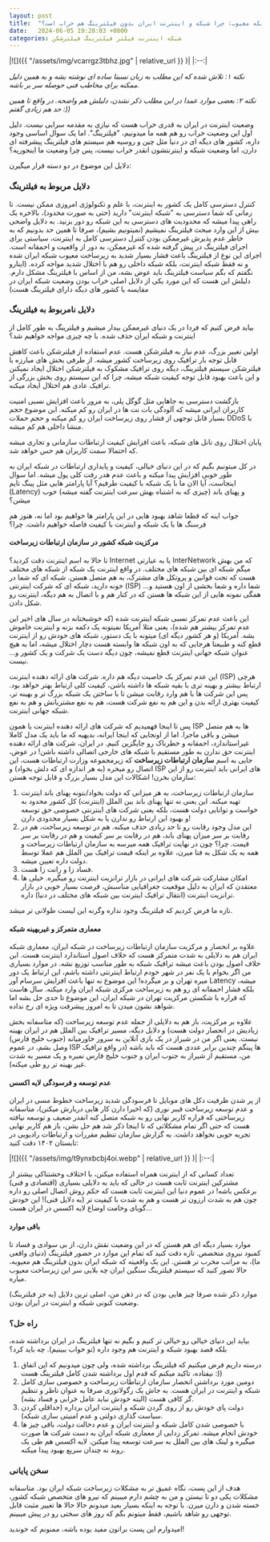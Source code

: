 ```yaml
---
layout: post
title:  "داستان یک شبکه معیوب: چرا شبکه و اینترنت ایران بدون فیلترینگ هم خراب است؟"
date:   2024-06-05 19:28:03 +0000
categories: شبکه اینترنت فیلتر فیلترینگ فیلترشکن
---
```

|![]({{ "/assets/img/vcarrgz3tbhz.jpg" | relative_url }} )|
|:--:|

  

_نکته ۱: تلاش شده که این مطلب به زبان نسبتا ساده ای نوشته بشه و به همین دلیل ممکنه برای مخاطب فنی حوصله سر بر باشه._

_نکته ۲: بعضی موارد عمدا در این مطلب ذکر نشدن، دلیلش هم واضحه. در واقع تا همین حد هم زیادی گفتم :))_

وضعیت اینترنت در ایران به قدری خراب هست که نیازی به مقدمه سرایی نیست. دلیل اول این وضعیت خراب رو هم همه ما میدونیم، "فیلترینگ". اما یک سوال اساسی وجود داره، کشور های دیگه ای در دنیا مثل چین و روسیه هم سیستم های فیلترینگ پیشرفته ای دارن، اما وضعیت شبکه و اینترنتشون انقدر خراب نیست، پس چرا وضعیت ما اینجوریه؟

دلایل این موضوع در دو دسته قرار میگیرن:

### دلایل مربوط به فیلترینگ

کنترل دسترسی کامل یک کشور به اینترنت، با علم و تکنولوژی امروزی ممکن نیست. تا زمانی که شما دسترسی به "شبکه اینترنت" دارید (حتی به صورت محدود)، بالاخره یک راهی پیدا میشه که محدودیت های دسترسی به این شبکه رو دور بزنید. به دلایل واضحی بیش از این وارد مبحث فیلترینگ نمیشیم (نمیتونیم بشیم)، صرفا تا همین حد بدونیم که به خاطر عدم پذیرش غیرممکن بودن کنترل دسترسی کامل به اینترنت، سیاستی برای اجرای فیلترینگ در پیش گرفته شده که غیرممکن، به دور از واقعیت و احمقانه است. اجرای این نوع از فیلترینگ باعث فشار بسیار شدید به زیرساخت معیوب شبکه ایران شده و نه فقط شبکه اینترنت، بلکه شبکه داخلی رو هم با اختلال شدید مواجه کرده. (اینارو نگفتم که بگم سیاست فیلترینگ باید عوض بشه، من از اساس با فیلترینگ مشکل دارم. دلیلش این هست که این مورد یکی از دلایل اصلی خراب بودن وضعیت شبکه ایران در مقایسه با کشور های دیگه دارای فیلترینگ هست)

### دلایل نامربوط به فیلترینگ

بیاید فرض کنیم که فردا در یک دنیای غیرممکن بیدار میشیم و فیلترینگ به طور کامل از اینترنت و شبکه ایران حذف شده. با چه چیزی مواجه خواهیم شد؟

اولین تغییر بزرگ، عدم نیاز به فیلترشکن هست. عدم استفاده از فیلترشکن باعث کاهش قابل توجه بار ترافیک روی زیرساخت کشور میشه. از طرفی بخش های مبارزه با فیلترشکن سیستم فیلترینگ، دیگه روی ترافیک مشکوک به فیلترشکن اختلال ایجاد نمیکنن و این باعث بهبود قابل توجه کیفیت شبکه میشه، چرا که این سیستم روی بخش بزرگی از ترافیک عادی هم اختلال ایجاد میکنه.

بازگشت دسترسی به جاهایی مثل گوگل پلی، به مرور باعث افزایش نسبی امنیت کاربران ایرانی میشه که آلودگی بات نت ها در ایران رو کم میکنه. این موضوع حجم بسیار قابل توجهی از فشار روی زیرساخت ایران رو کم میکنه و حجم حملات DDoS با منشا داخلی هم کم میشه.

پایان اختلال روی تانل های شبکه، باعث افزایش کیفیت ارتباطات سازمانی و تجاری میشه که احتمالا سمت کاربران هم حس خواهد شد.

در کل میتونیم بگیم که در این دنیای خیالی، کیفیت و پایداری ارتباطات در شبکه ایران به طور خوبی افزایش پیدا میکنه و باعث عدم هدر رفت کلی پول میشه. اما سوال اینجاست، آیا الان ما با یک شبکه با کیفیت طرفیم؟ آیا پارامتر هایی مثل پینگ تایم (Latency) و پهنای باند (چیزی که به اشتباه بهش سرعت اینترنت گفته میشه) خوب میشن؟

جواب اینه که قطعا شاهد بهبود هایی در این پارامتر ها خواهیم بود اما نه، هنوز هم فرسنگ ها با یک شبکه و اینترنت با کیفیت فاصله خواهیم داشت. چرا؟

#### مرکزیت شبکه کشور در سازمان ارتباطات زیرساخت

تا حالا به اسم اینترنت دقت کردید؟ Internet یا به عبارتی InterNetwork که من بهش میگم شبکه ای بین شبکه های مختلف. در واقع اینترنت یک شبکه از شبکه های مختلف هست که تحت قوانین و پروتکل های مشترک، به هم متصل هستن. شبکه ای که شما در خونه دارید، شبکه ای که شرکت اینترنتی (ISP) شما داره و شما بخشی از اون هستید و... همگی نمونه هایی از این شبکه ها هستن که در کنار هم و با اتصال به هم دیگه، اینترنت رو شکل دادن.

این باعث عدم تمرکز نسبی شبکه اینترنت شده (که خوشبختانه در سال های اخیر این عدم تمرکز بیشتر هم شده)، یعنی مثلا آمریکا نمیتونه یک دکمه بزنه و اینترنت خاموش بشه. آمریکا (و هر کشور دیگه ای) میتونه با یک دستور، شبکه های خودش رو از اینترنت قطع کنه و طبیعتا هرجایی که به اون شبکه ها وابسته هست دچار اختلال میشه، اما به هیچ عنوان شبکه جهانی اینترنت قطع نمیشه، چون دیگه دست یک شرکت و یک کشور و... نیست.

این عدم تمرکز یک خاصیت دیگه هم داره. شرکت های ارائه دهنده اینترنت (ISP) هرچی ارتباط بیشتر و بهینه تری با بقیه شبکه ها داشته باشن، کیفیت کلی ارتباط بهتر خواهد بود. پس این شرکت ها با هم وارد رقابت میشن تا با ساختن یک شبکه بزرگ تر و بهینه تر، کیفیت بهتری ارائه بدن و این هم به نفع شرکت هست، هم به نفع مشتریانش و هم به نفع شبکه جهانی اینترنت.

پس تا اینجا فهمیدیم که شرکت های ارائه دهنده اینترنت یا همون ISP ها به هم متصل میشن و باقی ماجرا. اما از اونجایی که اینجا ایرانه، بدیهیه که ما باید یک مدل کاملا غیراستاندارد، احمقانه و خطرناک رو جایگزین کنیم. در ایران، شرکت های ارائه دهنده اینترنت حق ندارن به طور مستقیم با شبکه های خارجی اتصالی داشته باشن! در عوض، جایی به اسم **سازمان ارتباطات زیرساخت** که زیرمجموعه وزارت ارتباطات هست، این اتصال رو میخره (به هر اندازه ای که دلش بخواد) و ISP های ایرانی باید اینترنت رو از این سازمان بخرن! اشکالات این مدل بسیار بزرگ و قابل توجه هستن:

1. سازمان ارتباطات زیرساخت، به هر میزانی که دولت بخواد/بتونه پهنای باند اینترنت تهیه میکنه. این یعنی نه تنها پهنای باند بین الملل (اینترنت) کل کشور محدود به خواست و توانایی دولت هست، بلکه یعنی شرکت های اینترنتی خصوصی حق توسعه و بهبود این ارتباط رو ندارن یا به شکل بسیار محدودی دارن!
2. این مدل وجود رقابت رو تا حد زیادی حذف میکنه. هم در توسعه زیرساخت، هم در رقابت بر سر میزان پهنای باند، هم در رقابت بر سر کیفیت و هم در رقابت بر سر قیمت. چرا؟ چون در نهایت ترافیک همه میرسه به سازمان ارتباطات زیرساخت و همه به یک شکل به فنا میرن، علاوه بر اینکه قیمت ترافیک بین الملل هم عملا توسط دولت داره تعیین میشه.
3. فساد زا و رانت زا هست.
4. امکان مشارکت شرکت های ایرانی در بازار ترانزیت اینترنت رو میگیره. خیلی ها معتقدن که ایران به دلیل موقعیت جغرافیایی مناسبش، فرصت بسیار خوبی در بازار ترانزیت اینترنت (انتقال ترافیک اینترنت بین شبکه های مختلف در دنیا) داره.

تازه ما فرض کردیم که فیلترینگ وجود نداره وگرنه این لیست طولانی تر میشد.

#### معماری متمرکز و غیربهینه شبکه

علاوه بر انحصار و مرکزیت سازمان ارتباطات زیرساخت در شبکه ایران، معماری شبکه ایران هم به دلایلی به شدت متمرکز هست که خلاف اصول استاندارد اینترنت هست. این خلاف اصول بودن باعث میشه ترافیک شبکه به طور مناسب توزیع نشه. در موارد بسیاری من اگر بخوام با یک نفر در شهر خودم ارتباط اینترنتی داشته باشم، این ارتباط یک دور میره تهران و بر میگرده! این موضوع نه تنها باعث افزایش سرسام آور Latency میشه، بلکه فشار احمقانه ای رو هم به زیرساخت مرکزی شبکه ایران وارد میکنه. سال هاست که قراره با شکستن مرکزیت تهران در شبکه ایران، این موضوع تا حدی حل بشه اما شواهد نشون میدن تا به امروز پیشرفت ویژه ای رخ نداده.

علاوه بر مرکزیت، باز هم به دلایلی از جمله عدم توسعه زیرساخت (که متاسفانه بخش زیادیش در انحصار دولت هست) و دلایل دیگه، مسیر ترافیک بین الملل هم در ایران بهینه نیست. یعنی اگر من در شیراز در یک بازی آنلاین به سرور خاورمیانه (جنوب خلیج فارس) وصل بشم، در عموم ISP ها پینگم چندین برابر عددی هست که باید باشه (در واقع ترافیک من، مستقیم از شیراز به جنوب ایران و جنوب خلیج فارس نمیره و یک مسیر به شدت غیر بهینه تر رو طی میکنه).

#### عدم توسعه و فرسودگی لایه اکسس

از پر شدن ظرفیت دکل های موبایل تا فرسودگی شدید زیرساخت خطوط مسی در ایران و عدم توسعه زیرساخت فیبر نوری (که اخیرا دارن کار هایی دربارش میکنن)، متاسفانه زیرساختی که قراره کاربر نهایی رو به شبکه متصل کنه انقدر ضعیف و توسعه نیافته هست که حتی اگر تمام مشکلاتی که تا اینجا ذکر شد هم حل بشن، باز هم کاربر نهایی تجربه خوبی نخواهد داشت. به گزارش سازمان تنظیم مقررات و ارتباطات رادیویی در تابستان ۱۴۰۲ دقت کنید:

|![]({{ "/assets/img/t9ynxbcbj4oi.webp" | relative_url }} )|
|:--:|

تعداد کسانی که از اینترنت همراه استفاده میکنن، با اختلاف وحشتناکی بیشتر از مشترکین اینترنت ثابت هست در حالی که باید به دلایلی بسیاری (اقتصادی و فنی) برعکس باشه! در عموم دنیا این اینترنت ثابت هست که حکم روش اتصال اصلی رو داره چون هم به شدت ارزون تر هست و هم به شدت با کیفیت تر (به دلایل فنی)! این خودش گویای وخامت اوضاع لایه اکسس در ایران هست...

#### باقی موارد

موارد بسیار دیگه ای هم هستن که در این وضعیت نقش دارن، از بی سوادی و فساد تا کمبود نیروی متخصص. تازه دقت کنید که تمام این موارد در حضور فیلترینگ (دنیای واقعی ما)، به مراتب مخرب تر هستن. این یک واقعیته که شبکه ایران بدون فیلترینگ هم معیوبه، حالا تصور کنید که سیستم فیلترینگ سنگین ایران چه بلایی سر این زیرساخت معیوب میاره.

موارد ذکر شده صرفا چیز هایی بودن که در ذهن من، اصلی ترین دلایل (به جز فیلترینگ) وضعیت کنونی شبکه و اینترنت در ایران بودن.

### راه حل؟

بیاید این دنیای خیالی رو خیالی تر کنیم و بگیم نه تنها فیلترینگ در ایران برداشته شده، بلکه قصد بهبود شبکه و اینترنت هم وجود داره (تو خواب ببینیم). چه باید کرد؟

1. درسته داریم فرض میکنیم که فیلترینگ برداشته شده، ولی چون میدونیم که این اتفاق نیفتاده، تاکید میکنم که قدم اول برداشته شدن کامل فیلترینگ هست :))
2. دومین مورد برداشتن انحصار سازمان ارتباطات زیرساخت و خصوصی سازی کامل شبکه و اینترنت در ایران هست. به جاش یک رگولاتوری صرفا به عنوان ناظر و تنظیم گر کافی هست (البته خودش نباید عامل خرابی و فساد بشه).
3. دولت پای خودش رو از روی گردن شبکه و اینترنت ایران برداره (حداقلی کردن سیاست گذاری دولتی و عدم امنیتی سازی شبکه).
4. با خصوصی شدن کامل شبکه و اینترنت ایران و عدم دخالت دولت، باقی چیز ها خودش انجام میشه. تمرکز زدایی از معماری شبکه ایران به دست شرکت ها صورت میگیره و لینک های بین الملل به سرعت توسعه پیدا میکنن. لایه اکسس هم طی یک روند نه چندان سریع بهبود پیدا میکنه.

### سخن پایانی

هدف از این پست، نگاه عمیق تر به مشکلات زیرساخت شبکه ایران بود. متاسفانه مشکلات یکی دو تا نیستن و من به چشم دارم میبینم که نیرو های متخصص شبکه کشور، خسته شدن و دارن میرن. با توجه به اینکه بسیار بعید میدونم حالا حالا ها تغییر مثبت قابل توجهی رو شاهد باشیم، فقط میتونم بگم که روز های سختی رو در پیش میبینم.

امیدوارم این پست براتون مفید بوده باشه، ممنونم که خوندید!